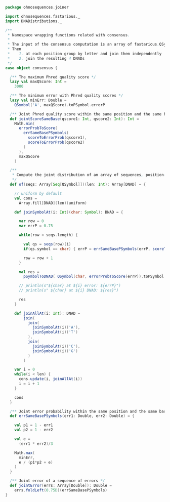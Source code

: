 
```scala
package ohnosequences.joiner

import ohnosequences.fastarious._
import DNADistributions._

/**
 * Namespace wrapping functions related with consensus.
 *
 * The input of the consensus computation is an array of fastarious.QSymbols.
 * Then
 *    1. at each position group by letter and join them independently
 *    2. join the resulting 4 DNADs
 */
case object consensus {

  /** The maximum Phred quality score */
  lazy val maxQScore: Int =
    3000

  /** The minimum error with Phred quality scores */
  lazy val minErr: Double =
    QSymbol('A', maxQScore).toPSymbol.errorP

  /** Joint Phred quality score within the same position and the same base */
  def jointScoreSameBase(qscore1: Int, qscore2: Int): Int =
    Math.min(
      errorProbToScore(
        errSameBasePSymbols(
          scoreToErrorProb(qscore1),
          scoreToErrorProb(qscore2)
        )
      ),
      maxQScore
    )

  /**
   * Compute the joint distribution of an array of sequences, position-wise.
   */
  def of(seqs: Array[Seq[QSymbol]])(len: Int): Array[DNAD] = {

    // uniform by default
    val cons =
      Array.fill[DNAD](len)(uniform)

    def joinSymbolAt(i: Int)(char: Symbol): DNAD = {

      var row = 0
      var errP = 0.75

      while(row < seqs.length) {

        val qs = seqs(row)(i)
        if(qs.symbol == char) { errP = errSameBasePSymbols(errP, scoreToErrorProb(qs.score)) }

        row = row + 1
      }

      val res =
        pSymbolToDNAD( QSymbol(char, errorProbToScore(errP)).toPSymbol )

      // println(s"${char} at ${i} error: ${errP}")
      // println(s" ${char} at ${i} DNAD: ${res}")

      res
    }

    def joinAllAt(i: Int): DNAD =
        join(
          join(
            joinSymbolAt(i)('A'),
            joinSymbolAt(i)('T')
          ),
          join(
            joinSymbolAt(i)('C'),
            joinSymbolAt(i)('G')
          )
        )

    var i = 0
    while(i < len) {
      cons.update(i, joinAllAt(i))
      i = i + 1
    }

    cons
  }

  /** Joint error probability within the same position and the same base */
  def errSameBasePSymbols(err1: Double, err2: Double) = {

    val p1 = 1 - err1
    val p2 = 1 - err2

    val e =
      (err1 * err2)/3

    Math.max(
      minErr,
      e / (p1*p2 + e)
    )
  }

  /** Joint error of a sequence of errors */
  def jointError(errs: Array[Double]): Double =
    errs.foldLeft(0.75D)(errSameBasePSymbols)
}

```




[main/scala/intervals.scala]: intervals.scala.md
[main/scala/package.scala]: package.scala.md
[main/scala/bestOverlap.scala]: bestOverlap.scala.md
[main/scala/DNADistributions.scala]: DNADistributions.scala.md
[main/scala/consensus.scala]: consensus.scala.md
[test/scala/Intervals.scala]: ../../test/scala/Intervals.scala.md
[test/scala/BestOverlap.scala]: ../../test/scala/BestOverlap.scala.md
[test/scala/Joining.scala]: ../../test/scala/Joining.scala.md
[test/scala/Joiner.scala]: ../../test/scala/Joiner.scala.md
[test/scala/Consensus.scala]: ../../test/scala/Consensus.scala.md